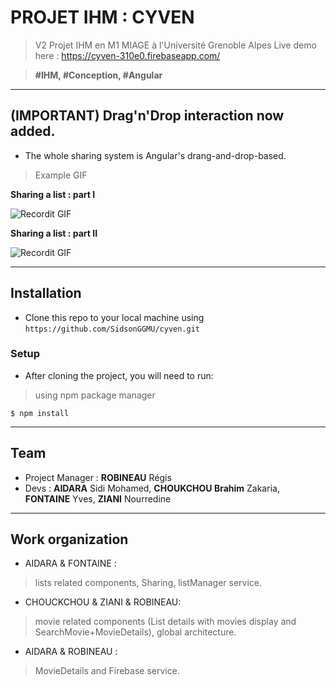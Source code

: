 # PROJET IHM : CYVEN

> V2 Projet IHM en M1 MIAGE à l'Université Grenoble Alpes
Live demo here : https://cyven-310e0.firebaseapp.com/

> **#IHM, #Conception, #Angular**

---


## (IMPORTANT) Drag'n'Drop interaction now added.
- The whole sharing system is Angular's drang-and-drop-based.

> Example GIF


**Sharing a list : part I**

![Recordit GIF](http://g.recordit.co/5UAwycnKv0.gif)



**Sharing a list : part II**

![Recordit GIF](http://g.recordit.co/k9J9kHWObd.gif)

---

## Installation

- Clone this repo to your local machine using `https://github.com/SidsonGGMU/cyven.git`

### Setup

- After cloning the project, you will need to run:

> using  npm package manager

```shell
$ npm install
```

---


## Team
- Project Manager : **ROBINEAU** Régis
- Devs : **AIDARA** Sidi Mohamed, **CHOUKCHOU Brahim** Zakaria, **FONTAINE** Yves, **ZIANI** Nourredine
---

## Work organization

- AIDARA & FONTAINE : 
> lists related components, Sharing, listManager service.
- CHOUCKCHOU & ZIANI & ROBINEAU: 
> movie related components (List details with movies display and SearchMovie+MovieDetails), global architecture.
- AIDARA & ROBINEAU : 
> MovieDetails and Firebase service.
